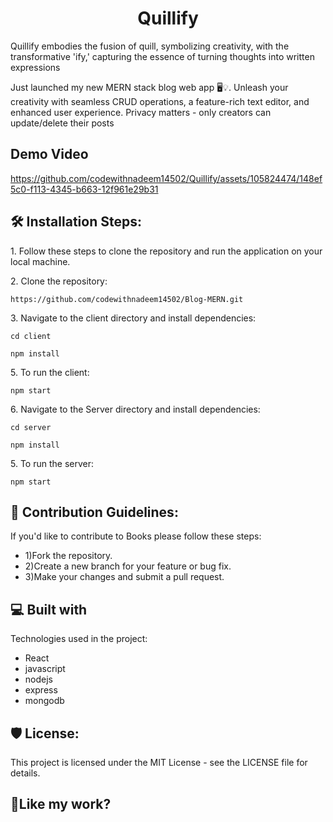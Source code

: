 

<h1 align="center" id="title">Quillify</h1>
<p id="description">Quillify embodies the fusion of quill, symbolizing creativity, with the transformative 'ify,' capturing the essence of turning thoughts into written expressions</p>
<p id="description">Just launched my new MERN stack blog web app 🖥️💡. Unleash your creativity with seamless CRUD operations, a feature-rich text editor, and enhanced user experience. Privacy matters - only creators can update/delete their posts</p>



<h2>Demo Video</h2>


https://github.com/codewithnadeem14502/Quillify/assets/105824474/148ef5c0-f113-4345-b663-12f961e29b31






<h2>🛠️ Installation Steps:</h2>

<p>1. Follow these steps to clone the repository and run the application on your local machine.</p>

<p>2. Clone the repository:</p>

```
https://github.com/codewithnadeem14502/Blog-MERN.git
```

<p>3. Navigate to the client directory and install dependencies:</p>

```
cd client 
```

```
npm install
```

<p>5. To run the client:</p>

```
npm start
```

<p>6. Navigate to the Server directory and install dependencies:</p>

```
cd server 
```

```
npm install
```

<p>5. To run the server:</p>

```
npm start
```


<h2>🍰 Contribution Guidelines:</h2>

If you'd like to contribute to Books please follow these steps: 
* 1)Fork the repository. 
* 2)Create a new branch for your feature or bug fix. 
* 3)Make your changes and submit a pull request.

  
  
<h2>💻 Built with</h2>

Technologies used in the project:

*   React
*   javascript
*   nodejs
*   express
*   mongodb

<h2>🛡️ License:</h2>

This project is licensed under the MIT License - see the LICENSE file for details.

<h2>💖Like my work?</h2>
